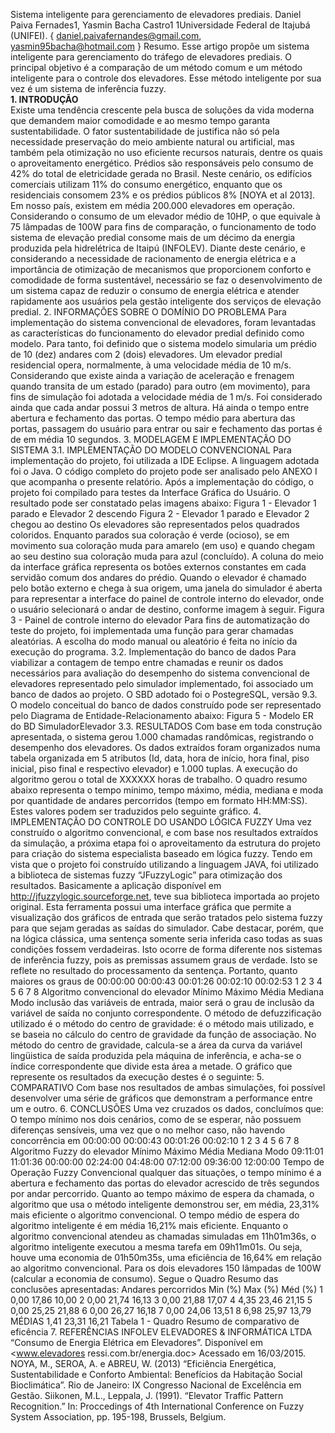 Sistema inteligente para gerenciamento de elevadores prediais.
Daniel Paiva Fernades1, Yasmin Bacha Castro1
1Universidade Federal de Itajubá (UNIFEI).
{ daniel.paivafernandes@gmail.com, yasmin95bacha@hotmail.com }
Resumo. Esse artigo propõe um sistema inteligente para gerenciamento do tráfego de elevadores prediais. O principal objetivo é a comparação de um método comum e um método inteligente para o controle dos elevadores. Esse método inteligente por sua vez é um sistema de inferência fuzzy.
<br>
<b>1. INTRODUÇÃO</b>
<br>
Existe uma tendência crescente pela busca de soluções da vida moderna que demandem maior comodidade e ao mesmo tempo garanta sustentabilidade. O fator sustentabilidade de justifica não só pela necessidade preservação do meio ambiente natural ou artificial, mas também pela otimização no uso eficiente recursos naturais, dentre os quais o aproveitamento energético.
Prédios são responsáveis pelo consumo de 42% do total de eletricidade gerada no Brasil. Neste cenário, os edifícios comerciais utilizam 11% do consumo energético, enquanto que os residenciais consomem 23% e os prédios públicos 8% [NOYA et al 2013].
Em nosso país, existem em média 200.000 elevadores em operação. Considerando o consumo de um elevador médio de 10HP, o que equivale à 75 lâmpadas de 100W para fins de comparação, o funcionamento de todo sistema de elevação predial consome mais de um décimo da energia produzida pela hidrelétrica de Itaipú (INFOLEV).
Diante deste cenário, e considerando a necessidade de racionamento de energia elétrica e a importância de otimização de mecanismos que proporcionem conforto e comodidade de forma sustentável, necessário se faz o desenvolvimento de um sistema capaz de reduzir o consumo de energia elétrica e atender rapidamente aos usuários pela gestão inteligente dos serviços de elevação predial.
2. INFORMAÇÕES SOBRE O DOMÍNIO DO PROBLEMA
Para implementação do sistema convencional de elevadores, foram levantadas
as características do funcionamento do elevador predial definido como modelo. Para
tanto, foi definido que o sistema modelo simularia um prédio de 10 (dez) andares com 2
(dois) elevadores.
Um elevador predial residencial opera, normalmente, à uma velocidade média
de 10 m/s. Considerando que existe ainda a variação de aceleração e frenagem quando
transita de um estado (parado) para outro (em movimento), para fins de simulação foi
adotada a velocidade média de 1 m/s. Foi considerado ainda que cada andar possui 3
metros de altura.
Há ainda o tempo entre abertura e fechamento das portas. O tempo médio para
abertura das portas, passagem do usuário para entrar ou sair e fechamento das portas é
de em média 10 segundos.
3. MODELAGEM E IMPLEMENTAÇÃO DO SISTEMA
3.1. IMPLEMENTAÇÃO DO MODELO CONVENCIONAL
Para implementação do projeto, foi utilizada a IDE Eclipse. A linguagem
adotada foi o Java. O código completo do projeto pode ser analisado pelo ANEXO I que
acompanha o presente relatório.
Após a implementação do código, o projeto foi compilado para testes da
Interface Gráfica do Usuário. O resultado pode ser constatado pelas imagens abaixo:
Figura 1 - Elevador 1 parado e Elevador 2 descendo Figura 2 - Elevador 1 parado e Elevador 2 chegou ao destino
Os elevadores são representados pelos quadrados coloridos. Enquanto parados
sua coloração é verde (ocioso), se em movimento sua coloração muda para amarelo (em
uso) e quando chegam ao seu destino sua coloração muda para azul (concluído). A
coluna do meio da interface gráfica representa os botões externos constantes em cada
servidão comum dos andares do prédio.
Quando o elevador é chamado pelo botão externo e chega à sua origem,
uma janela do simulador é aberta para representar a interface do painel de controle
interno do elevador, onde o usuário selecionará o andar de destino, conforme imagem à
seguir.
Figura 3 - Painel de controle interno do elevador
Para fins de automatização do teste do projeto, foi implementada uma função
para gerar chamadas aleatórias. A escolha do modo manual ou aleatório é feita no início
da execução do programa.
3.2. Implementação do banco de dados
Para viabilizar a contagem de tempo entre chamadas e reunir os dados
necessários para avaliação do desempenho do sistema convencional de elevadores
representado pelo simulador implementado, foi associado um banco de dados ao
projeto. O SBD adotado foi o PostegreSQL, versão 9.3. O modelo conceitual do banco
de dados construído pode ser representado pelo Diagrama de Entidade-Relacionamento
abaixo:
Figura 5 - Modelo ER do BD SimuladorElevador
3.3. RESULTADOS
Com base em toda construção apresentada, o sistema gerou 1.000 chamadas
randômicas, registrando o desempenho dos elevadores. Os dados extraídos foram
organizados numa tabela organizada em 5 atributos (Id, data, hora de início, hora final,
piso inicial, piso final e respectivo elevador) e 1.000 tuplas.
A execução do algoritmo gerou o total de XXXXXX horas de trabalho. O
quadro resumo abaixo representa o tempo mínimo, tempo máximo, média, mediana e
moda por quantidade de andares percorridos (tempo em formato HH:MM:SS). Estes
valores podem ser traduzidos pelo seguinte gráfico.
4. IMPLEMENTAÇÃO DO CONTROLE DO USANDO LÓGICA
FUZZY
Uma vez construído o algoritmo convencional, e com base nos resultados
extraídos da simulação, a próxima etapa foi o aproveitamento da estrutura do projeto
para criação do sistema especialista baseado em lógica fuzzy.
Tendo em vista que o projeto foi construído utilizando a linguagem JAVA, foi
utilizado a biblioteca de sistemas fuzzy “JFuzzyLogic” para otimização dos resultados.
Basicamente a aplicação disponível em <http://jfuzzylogic.sourceforge.net>, teve sua
biblioteca importada ao projeto original.
Esta ferramenta possui uma interface gráfica que permite a visualização dos
gráficos de entrada que serão tratados pelo sistema fuzzy para que sejam geradas as
saídas do simulador.
Cabe destacar, porém, que na lógica clássica, uma sentença somente seria
inferida caso todas as suas condições fossem verdadeiras. Isto ocorre de forma diferente
nos sistemas de inferência fuzzy, pois as premissas assumem graus de verdade. Isto se
reflete no resultado do processamento da sentença. Portanto, quanto maiores os graus de
00:00:00
00:00:43
00:01:26
00:02:10
00:02:53
1 2 3 4 5 6 7 8
Algoritmo convencional do elevador
Mínimo Máximo Média Mediana Modo
inclusão das variáveis de entrada, maior será o grau de inclusão da variável de saída no
conjunto correspondente.
O método de defuzzificação utilizado é o método do centro de gravidade: é o
método mais utilizado, e se baseia no cálculo do centro de gravidade da função de
associação. No método do centro de gravidade, calcula-se a área da curva da variável
lingüistica de saída produzida pela máquina de inferência, e acha-se o índice
correspondente que divide esta área a metade.
O gráfico que represente os resultados da execução destes é o seguinte:
5. COMPARATIVO
Com base nos resultados de ambas simulações, foi possível desenvolver uma
série de gráficos que demonstram a performance entre um e outro.
6. CONCLUSÕES
Uma vez cruzados os dados, concluímos que:
O tempo mínimo nos dois cenários, como de se esperar, não possuem
diferenças sensíveis, uma vez que o no melhor caso, não havendo concorrência em
00:00:00
00:00:43
00:01:26
00:02:10
1 2 3 4 5 6 7 8
Algoritmo Fuzzy do elevador
Mínimo Máximo Média Mediana Modo
09:11:01
11:01:36
00:00:00
02:24:00
04:48:00
07:12:00
09:36:00
12:00:00
Tempo de Operação
Fuzzy Convencional
qualquer das situações, o tempo mínimo é a abertura e fechamento das portas do
elevador acrescido de três segundos por andar percorrido.
Quanto ao tempo máximo de espera da chamada, o algoritmo que usa o método
inteligente demonstrou ser, em média, 23,31% mais eficiente o algoritmo convencional.
O tempo médio de espera do algoritmo inteligente é em média 16,21% mais eficiente.
Enquanto o algoritmo convencional atendeu as chamadas simuladas em
11h01m36s, o algoritmo inteligente executou a mesma tarefa em 09h11m01s. Ou seja,
houve uma economia de 01h50m35s, uma eficiência de 16,64% em relação ao
algoritmo convencional.
Para os dois elevadores 150 lâmpadas de 100W (calcular a economia de
consumo).
Segue o Quadro Resumo das conclusões apresentadas:
Andares
percorridos
Min
(%)
Max
(%)
Méd
(%)
1 0,00 17,86 10,00
2 0,00 21,74 16,13
3 0,00 21,88 17,07
4 4,35 23,46 21,15
5 0,00 25,25 21,88
6 0,00 26,27 16,18
7 0,00 24,06 13,51
8 6,98 25,97 13,79
MÉDIAS 1,41 23,31 16,21
Tabela 1 - Quadro Resumo de comparativo de eficência
7. REFERÊNCIAS
INFOLEV ELEVADORES & INFORMÁTICA LTDA “Consumo
de Energia Elétrica em Elevadores”. Disponível em <www.elevadores
ressi.com.br/energia.doc> Acessado em 16/03/2015.
NOYA, M., SEROA, A. e ABREU, W. (2013) “Eficiência Energética,
Sustentabilidade e Conforto Ambiental: Benefícios da Habitação Social Bioclimática”.
Rio de Janeiro: IX Congresso Nacional de Excelência em Gestão.
Siikonen, M.L., Leppala, J. (1991). “Elevator Traffic Pattern
Recognition.” In: Proccedings of 4th International Conference on Fuzzy
System Association, pp. 195-198, Brussels, Belgium.
